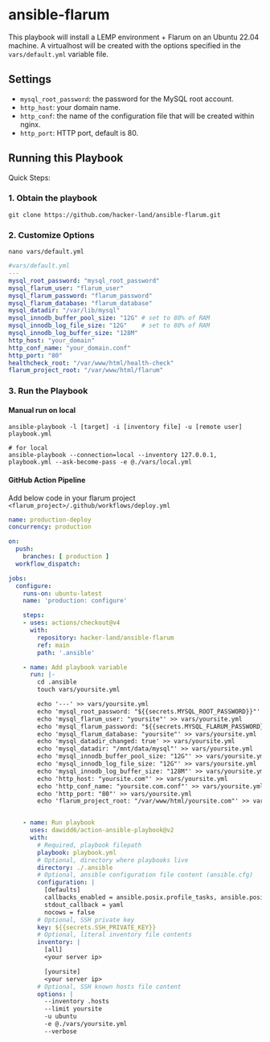 # ansible-flarum

This playbook will install a LEMP environment + Flarum on an Ubuntu 22.04 machine.
A virtualhost will be created with the options specified in the `vars/default.yml` variable file.

## Settings

- `mysql_root_password`: the password for the MySQL root account.
- `http_host`: your domain name.
- `http_conf`: the name of the configuration file that will be created within nginx.
- `http_port`: HTTP port, default is 80.


## Running this Playbook

Quick Steps:

### 1. Obtain the playbook
```shell
git clone https://github.com/hacker-land/ansible-flarum.git
```

### 2. Customize Options

```shell
nano vars/default.yml
```

```yml
#vars/default.yml
---
mysql_root_password: "mysql_root_password"
mysql_flarum_user: "flarum_user"
mysql_flarum_password: "flarum_password"
mysql_flarum_database: "flarum_database"
mysql_datadir: "/var/lib/mysql"
mysql_innodb_buffer_pool_size: "12G" # set to 80% of RAM
mysql_innodb_log_file_size: "12G"    # set to 80% of RAM
mysql_innodb_log_buffer_size: "128M"
http_host: "your_domain"
http_conf_name: "your_domain.conf"
http_port: "80"
healthcheck_root: "/var/www/html/health-check"
flarum_project_root: "/var/www/html/flarum"
```

### 3. Run the Playbook

#### Manual run on local

```command
ansible-playbook -l [target] -i [inventory file] -u [remote user] playbook.yml

# for local
ansible-playbook --connection=local --inventory 127.0.0.1, playbook.yml --ask-become-pass -e @./vars/local.yml
```

#### GitHub Action Pipeline

Add below code in your flarum project `<flarum_project>/.github/workflows/deploy.yml`

```yaml
name: production-deploy
concurrency: production

on:
  push:
    branches: [ production ]
  workflow_dispatch:

jobs:
  configure:
    runs-on: ubuntu-latest
    name: 'production: configure'

    steps:
    - uses: actions/checkout@v4
      with:
        repository: hacker-land/ansible-flarum
        ref: main
        path: '.ansible'

    - name: Add playbook variable
      run: |-
        cd .ansible
        touch vars/yoursite.yml

        echo '---' >> vars/yoursite.yml
        echo 'mysql_root_password: "${{secrets.MYSQL_ROOT_PASSWORD}}"' >> vars/yoursite.yml
        echo 'mysql_flarum_user: "yoursite"' >> vars/yoursite.yml
        echo 'mysql_flarum_password: "${{secrets.MYSQL_FLARUM_PASSWORD}}"' >> vars/yoursite.yml
        echo 'mysql_flarum_database: "yoursite"' >> vars/yoursite.yml
        echo 'mysql_datadir_changed: true' >> vars/yoursite.yml
        echo 'mysql_datadir: "/mnt/data/mysql"' >> vars/yoursite.yml
        echo 'mysql_innodb_buffer_pool_size: "12G"' >> vars/yoursite.yml
        echo 'mysql_innodb_log_file_size: "12G"' >> vars/yoursite.yml
        echo 'mysql_innodb_log_buffer_size: "128M"' >> vars/yoursite.yml
        echo 'http_host: "yoursite.com"' >> vars/yoursite.yml
        echo 'http_conf_name: "yoursite.com.conf"' >> vars/yoursite.yml
        echo 'http_port: "80"' >> vars/yoursite.yml
        echo 'flarum_project_root: "/var/www/html/yoursite.com"' >> vars/yoursite.yml


    - name: Run playbook
      uses: dawidd6/action-ansible-playbook@v2
      with:
        # Required, playbook filepath
        playbook: playbook.yml
        # Optional, directory where playbooks live
        directory: ./.ansible
        # Optional, ansible configuration file content (ansible.cfg)
        configuration: |
          [defaults]
          callbacks_enabled = ansible.posix.profile_tasks, ansible.posix.timer
          stdout_callback = yaml
          nocows = false
        # Optional, SSH private key
        key: ${{secrets.SSH_PRIVATE_KEY}}
        # Optional, literal inventory file contents
        inventory: |
          [all]
          <your server ip>

          [yoursite]
          <your server ip>
        # Optional, SSH known hosts file content
        options: |
          --inventory .hosts
          --limit yoursite
          -u ubuntu
          -e @./vars/yoursite.yml
          --verbose
```